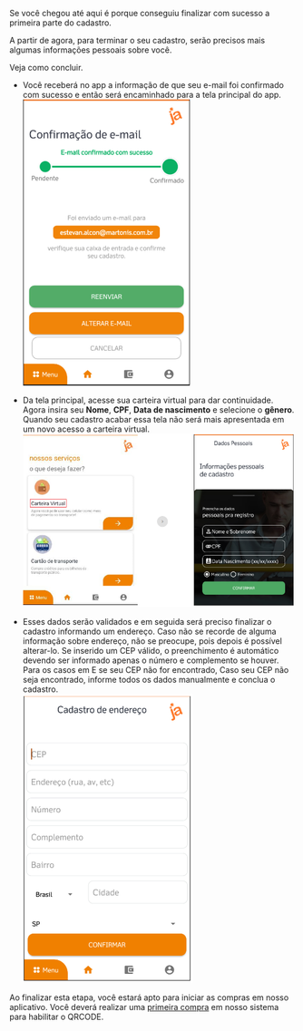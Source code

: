 Se você chegou até aqui é porque conseguiu finalizar com sucesso a primeira parte do cadastro.


A partir de agora, para terminar o seu cadastro, serão precisos mais algumas informações pessoais sobre você. 

Veja como concluir.


- Você receberá no app a informação de que seu e-mail foi confirmado com sucesso e então será encaminhado para a tela principal do app.<Br>
![image.png](/.attachments/image-ce4d5350-d6c1-46cf-9801-ff4535313d4c.png)

- Da tela principal, acesse sua carteira virtual para dar continuidade. Agora insira seu **Nome**, **CPF**, **Data de nascimento** e selecione o **gênero**. Quando seu cadastro acabar essa tela não será mais apresentada em um novo acesso a carteira virtual.<br>
![image.png](/.attachments/image-1481f345-4c07-433b-8573-965d7b4430a3.png)





- Esses dados serão validados e em seguida será preciso finalizar o cadastro informando um endereço. Caso não se recorde de alguma informação sobre endereço, não se preocupe, pois depois é possível alterar-lo. Se inserido um CEP válido, o preenchimento é automático devendo ser informado apenas o número e complemento se houver.
Para os casos em E se seu CEP não for encontrado, Caso seu CEP não seja encontrado, informe todos os dados manualmente e conclua o cadastro.<br>
![image.png](/.attachments/image-0e41389e-003f-4d66-8b30-8e00f957ba49.png)


Ao finalizar esta etapa, você estará apto para iniciar as compras em nosso aplicativo. Você deverá realizar uma [primeira compra](/ABT-%2D-app-para-uso-no-transporte-público/3.-Primeira-compra) em nosso sistema para habilitar o QRCODE.




